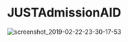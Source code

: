# JUSTAdmissionAID
![screenshot_2019-02-22-23-30-17-53](https://user-images.githubusercontent.com/47333581/53259799-388d0280-36fa-11e9-876e-33cfbbc1a258.png)
